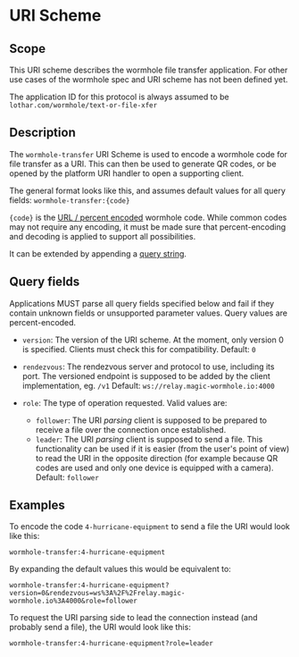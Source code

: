 # URI Scheme
## Scope
This URI scheme describes the wormhole file transfer application. For other use cases of the wormhole spec and URI scheme has not been defined yet.

The application ID for this protocol is always assumed to be `lothar.com/wormhole/text-or-file-xfer`

## Description

The `wormhole-transfer` URI Scheme is used to encode a wormhole code for file transfer as a URI. This can then be used to generate QR codes, or be opened by the platform URI handler to open a supporting client.

The general format looks like this, and assumes default values for all query fields:
`wormhole-transfer:{code}`

`{code}` is the [URL / percent encoded](https://en.wikipedia.org/wiki/Percent-encoding) wormhole code. While common codes may not require any encoding, it must be made sure that percent-encoding and decoding is applied to support all possibilities.

It can be extended by appending a [query string](https://en.wikipedia.org/wiki/Query_string).

## Query fields
Applications MUST parse all query fields specified below and fail if they contain unknown fields or unsupported parameter values. Query values are percent-encoded.

* `version`: The version of the URI scheme.  At the moment, only version 0 is specified. Clients must check this for compatibility.
Default: `0`

* `rendezvous`: The rendezvous server and protocol to use, including its port. The versioned endpoint is supposed to be added by the client implementation, eg. `/v1`
Default: `ws://relay.magic-wormhole.io:4000`

* `role`: The type of operation requested. Valid values are:
  * `follower`: The URI *parsing* client is supposed to be prepared to receive a file over the connection once established.
  * `leader`: The URI *parsing* client is supposed to send a file. This functionality can be used if it is easier (from the user's point of view) to read the URI in the opposite direction (for example because QR codes are used and only one device is equipped with a camera).
Default: `follower`

## Examples
To encode the code `4-hurricane-equipment` to send a file the URI would look like this:

`wormhole-transfer:4-hurricane-equipment`

By expanding the default values this would be equivalent to:

`wormhole-transfer:4-hurricane-equipment?version=0&rendezvous=ws%3A%2F%2Frelay.magic-wormhole.io%3A4000&role=follower`

To request the URI parsing side to lead the connection instead (and probably send a file), the URI would look like this:

`wormhole-transfer:4-hurricane-equipment?role=leader`

